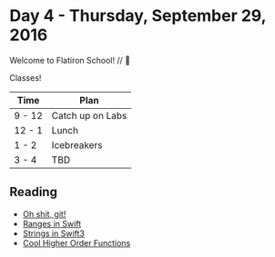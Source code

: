 # Day 4 - Thursday, September 29, 2016

Welcome to Flatiron School! // :blue_heart:

Classes!

Time        |   Plan   |
----------------|-------
9 - 12          | Catch up on Labs
12 - 1    | Lunch
1 - 2     | Icebreakers
3 - 4     | TBD


## Reading

* [Oh shit, git!](http://ohshitgit.com/)
* [Ranges in Swift](https://oleb.net/blog/2016/09/swift-3-ranges/)
* [Strings in Swift3](https://oleb.net/blog/2016/08/swift-3-strings/)
* [Cool Higher Order Functions](http://david-peter.de/cube-composer/)


<br>

